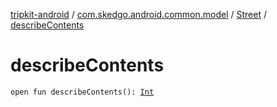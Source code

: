 [tripkit-android](../../index.md) / [com.skedgo.android.common.model](../index.md) / [Street](index.md) / [describeContents](./describe-contents.md)

# describeContents

`open fun describeContents(): `[`Int`](https://kotlinlang.org/api/latest/jvm/stdlib/kotlin/-int/index.html)